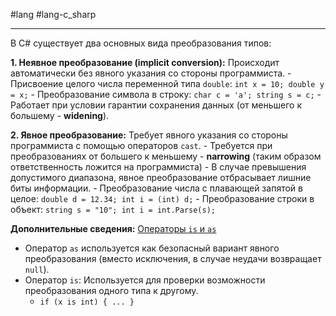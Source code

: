 #lang #lang-c_sharp

---
В C# существует два основных вида преобразования типов:

**1. Неявное преобразование (implicit conversion):**
Происходит автоматически без явного указания со стороны программиста.
    - Присвоение целого числа переменной типа `double`: `int x = 10; double y = x;`
    - Преобразование символа в строку: `char c = 'a'; string s = c;`
    - Работает при условии гарантии сохранения данных (от меньшего к большему - **widening**).
    
**2. Явное преобразование:**
Требует явного указания со стороны программиста с помощью операторов `cast`.
	- Требуется при преобразованиях от большего к меньшему - **narrowing** (таким образом ответственность ложится на программиста)
	- В случае превышения допустимого диапазона, явное преобразование отбрасывает лишние биты информации.
    - Преобразование числа с плавающей запятой в целое: `double d = 12.34; int i = (int) d;`
    - Преобразование строки в объект: `string s = "10"; int i = int.Parse(s);`
    
**Дополнительные сведения:** [Операторы `is` и `as`](1.%20Languages/C-sharp/0.%20Введение/1.%20Типы%20данных/Преобразования%20типов/Операторы%20`is`%20и%20`as`.md)
- Оператор `as` используется как безопасный вариант явного преобразования (вместо исключения, в случае неудачи возвращает `null`).
- Оператор `is`: Используется для проверки возможности преобразования одного типа к другому.
    - `if (x is int) { ... }`
